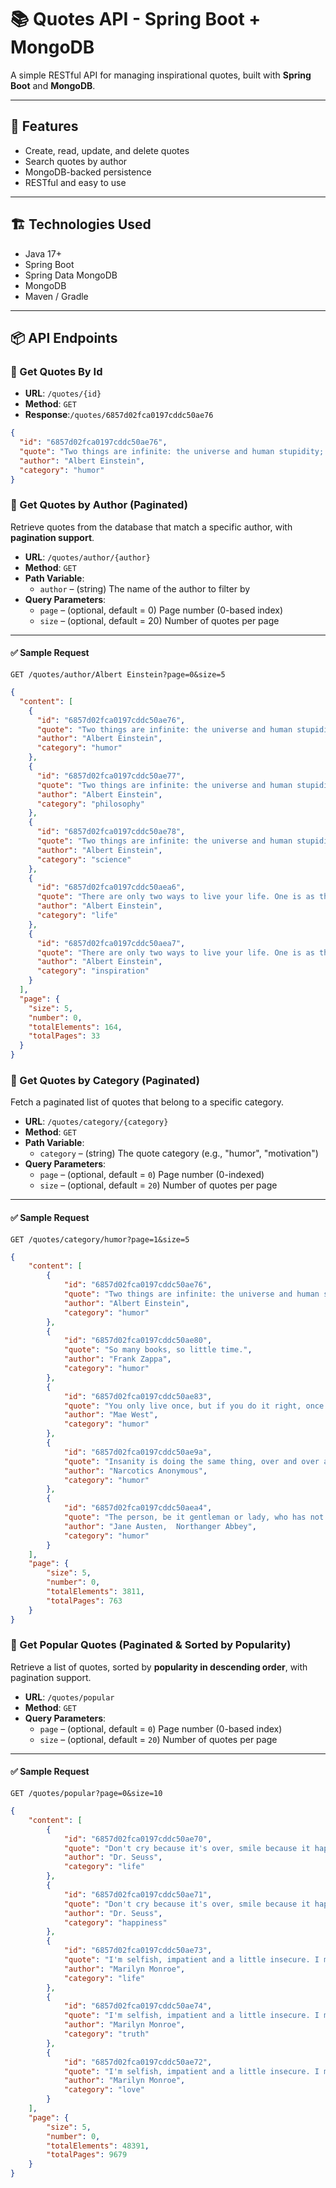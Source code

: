# 📚 Quotes API - Spring Boot + MongoDB

A simple RESTful API for managing inspirational quotes, built with **Spring Boot** and **MongoDB**.

---

## 🚀 Features

- Create, read, update, and delete quotes
- Search quotes by author
- MongoDB-backed persistence
- RESTful and easy to use

---

## 🏗️ Technologies Used

- Java 17+
- Spring Boot
- Spring Data MongoDB
- MongoDB
- Maven / Gradle

---

## 📦 API Endpoints

### 🔹 Get Quotes By Id

- **URL**: `/quotes/{id}`
- **Method**: `GET`
- **Response**:`/quotes/6857d02fca0197cddc50ae76`
```json
{
  "id": "6857d02fca0197cddc50ae76",
  "quote": "Two things are infinite: the universe and human stupidity; and I'm not sure about the universe.",
  "author": "Albert Einstein",
  "category": "humor"
}
```
### 🔹 Get Quotes by Author (Paginated)

Retrieve quotes from the database that match a specific author, with **pagination support**.

- **URL**: `/quotes/author/{author}`
- **Method**: `GET`
- **Path Variable**:
    - `author` – (string) The name of the author to filter by
- **Query Parameters**:
    - `page` – (optional, default = 0) Page number (0-based index)
    - `size` – (optional, default = 20) Number of quotes per page

---

#### ✅ Sample Request

```http
GET /quotes/author/Albert Einstein?page=0&size=5
```
```json
{
  "content": [
    {
      "id": "6857d02fca0197cddc50ae76",
      "quote": "Two things are infinite: the universe and human stupidity; and I'm not sure about the universe.",
      "author": "Albert Einstein",
      "category": "humor"
    },
    {
      "id": "6857d02fca0197cddc50ae77",
      "quote": "Two things are infinite: the universe and human stupidity; and I'm not sure about the universe.",
      "author": "Albert Einstein",
      "category": "philosophy"
    },
    {
      "id": "6857d02fca0197cddc50ae78",
      "quote": "Two things are infinite: the universe and human stupidity; and I'm not sure about the universe.",
      "author": "Albert Einstein",
      "category": "science"
    },
    {
      "id": "6857d02fca0197cddc50aea6",
      "quote": "There are only two ways to live your life. One is as though nothing is a miracle. The other is as though everything is a miracle.",
      "author": "Albert Einstein",
      "category": "life"
    },
    {
      "id": "6857d02fca0197cddc50aea7",
      "quote": "There are only two ways to live your life. One is as though nothing is a miracle. The other is as though everything is a miracle.",
      "author": "Albert Einstein",
      "category": "inspiration"
    }
  ],
  "page": {
    "size": 5,
    "number": 0,
    "totalElements": 164,
    "totalPages": 33
  }
}
```
### 🔹 Get Quotes by Category (Paginated)

Fetch a paginated list of quotes that belong to a specific category.

- **URL**: `/quotes/category/{category}`
- **Method**: `GET`
- **Path Variable**:
  - `category` – (string) The quote category (e.g., "humor", "motivation")
- **Query Parameters**:
  - `page` – (optional, default = `0`) Page number (0-indexed)
  - `size` – (optional, default = `20`) Number of quotes per page

---

#### ✅ Sample Request

```http
GET /quotes/category/humor?page=1&size=5
```
```json
{
    "content": [
        {
            "id": "6857d02fca0197cddc50ae76",
            "quote": "Two things are infinite: the universe and human stupidity; and I'm not sure about the universe.",
            "author": "Albert Einstein",
            "category": "humor"
        },
        {
            "id": "6857d02fca0197cddc50ae80",
            "quote": "So many books, so little time.",
            "author": "Frank Zappa",
            "category": "humor"
        },
        {
            "id": "6857d02fca0197cddc50ae83",
            "quote": "You only live once, but if you do it right, once is enough.",
            "author": "Mae West",
            "category": "humor"
        },
        {
            "id": "6857d02fca0197cddc50ae9a",
            "quote": "Insanity is doing the same thing, over and over again, but expecting different results.",
            "author": "Narcotics Anonymous",
            "category": "humor"
        },
        {
            "id": "6857d02fca0197cddc50aea4",
            "quote": "The person, be it gentleman or lady, who has not pleasure in a good novel, must be intolerably stupid.",
            "author": "Jane Austen,  Northanger Abbey",
            "category": "humor"
        }
    ],
    "page": {
        "size": 5,
        "number": 0,
        "totalElements": 3811,
        "totalPages": 763
    }
}
```

### 🔹 Get Popular Quotes (Paginated & Sorted by Popularity)

Retrieve a list of quotes, sorted by **popularity in descending order**, with pagination support.

- **URL**: `/quotes/popular`
- **Method**: `GET`
- **Query Parameters**:
  - `page` – (optional, default = `0`) Page number (0-based index)
  - `size` – (optional, default = `20`) Number of quotes per page

---

#### ✅ Sample Request

```http
GET /quotes/popular?page=0&size=10
```
```Json
{
    "content": [
        {
            "id": "6857d02fca0197cddc50ae70",
            "quote": "Don't cry because it's over, smile because it happened.",
            "author": "Dr. Seuss",
            "category": "life"
        },
        {
            "id": "6857d02fca0197cddc50ae71",
            "quote": "Don't cry because it's over, smile because it happened.",
            "author": "Dr. Seuss",
            "category": "happiness"
        },
        {
            "id": "6857d02fca0197cddc50ae73",
            "quote": "I'm selfish, impatient and a little insecure. I make mistakes, I am out of control and at times hard to handle. But if you can't handle me at my worst, then you sure as hell don't deserve me at my best.",
            "author": "Marilyn Monroe",
            "category": "life"
        },
        {
            "id": "6857d02fca0197cddc50ae74",
            "quote": "I'm selfish, impatient and a little insecure. I make mistakes, I am out of control and at times hard to handle. But if you can't handle me at my worst, then you sure as hell don't deserve me at my best.",
            "author": "Marilyn Monroe",
            "category": "truth"
        },
        {
            "id": "6857d02fca0197cddc50ae72",
            "quote": "I'm selfish, impatient and a little insecure. I make mistakes, I am out of control and at times hard to handle. But if you can't handle me at my worst, then you sure as hell don't deserve me at my best.",
            "author": "Marilyn Monroe",
            "category": "love"
        }
    ],
    "page": {
        "size": 5,
        "number": 0,
        "totalElements": 48391,
        "totalPages": 9679
    }
}
```